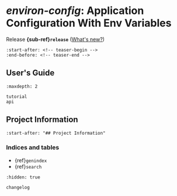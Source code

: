 # *environ-config*: Application Configuration With Env Variables

Release **{sub-ref}`release`**  ([What's new?](changelog))

```{include} ../README.md
:start-after: <!-- teaser-begin -->
:end-before: <!-- teaser-end -->
```


## User's Guide

```{toctree}
:maxdepth: 2

tutorial
api
```

## Project Information

```{include} ../README.md
:start-after: "## Project Information"
```

### Indices and tables

- {ref}`genindex`
- {ref}`search`

```{toctree}
:hidden: true

changelog
```
